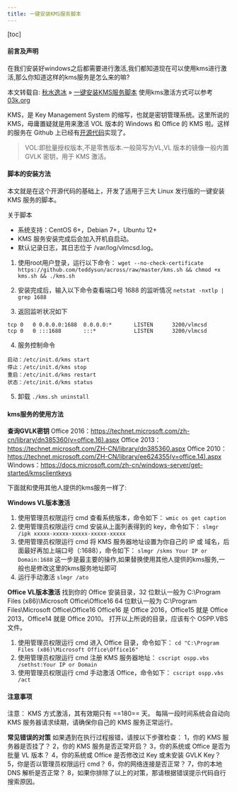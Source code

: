 ```yaml
---
title: 一键安装KMS服务脚本
---
```


[toc]

#### 前言及声明

在我们安装好windows之后都需要进行激活,我们都知道现在可以使用kms进行激活,那么你知道这样的kms服务是怎么来的嘛?

本文转载自: [秋水逸冰](https://teddysun.com/) » [一键安装KMS服务脚本](https://teddysun.com/530.html)
使用kms激活方式可以参考 [03k.org](https://03k.org/kms.html)

KMS，是 Key Management System 的缩写，也就是密钥管理系统。这里所说的 KMS，毋庸置疑就是用来激活 VOL 版本的 Windows 和 Office 的 KMS 啦。这样的服务在 Github 上已经有[开源代码](https://github.com/Wind4/vlmcsd)实现了。

> VOL:即批量授权版本,不是零售版本.一般简写为VL,VL 版本的镜像一般内置 GVLK 密钥，用于 KMS 激活。

#### 脚本的安装方法

本文就是在这个开源代码的基础上，开发了适用于三大 Linux 发行版的一键安装 KMS 服务的脚本。

关于脚本
- 系统支持：CentOS 6+，Debian 7+，Ubuntu 12+
- KMS 服务安装完成后会加入开机自启动。
- 默认记录日志，其日志位于 /var/log/vlmcsd.log。

1. 使用root用户登录，运行以下命令：
`wget --no-check-certificate https://github.com/teddysun/across/raw/master/kms.sh && chmod +x kms.sh && ./kms.sh`

2. 安装完成后，输入以下命令查看端口号 1688 的监听情况
`netstat -nxtlp | grep 1688`

3. 返回监听状况如下
```
tcp	0	0 0.0.0.0:1688	0.0.0.0:*		LISTEN      3200/vlmcsd         
tcp	0	0 :::1688		:::*			LISTEN      3200/vlmcsd 
```

4. 服务控制命令
```
启动：/etc/init.d/kms start
停止：/etc/init.d/kms stop
重启：/etc/init.d/kms restart
状态：/etc/init.d/kms status
```

5. 卸载
`./kms.sh uninstall`

#### kms服务的使用方法

**查询GVLK密钥** 
Office 2016：https://technet.microsoft.com/zh-cn/library/dn385360(v=office.16).aspx
Office 2013：https://technet.microsoft.com/ZH-CN/library/dn385360.aspx
Office 2010：https://technet.microsoft.com/ZH-CN/library/ee624355(v=office.14).aspx
Windows：https://docs.microsoft.com/zh-cn/windows-server/get-started/kmsclientkeys

下面就和使用其他人提供的kms服务一样了:

**Windows VL版本激活**
1. 使用管理员权限运行 cmd 查看系统版本，命令如下：
`wmic os get caption`
2. 使用管理员权限运行 cmd 安装从上面列表得到的 key，命令如下：
`slmgr /ipk xxxxx-xxxxx-xxxxx-xxxxx-xxxxx`
3. 使用管理员权限运行 cmd 将 KMS 服务器地址设置为你自己的 IP 或 域名，后面最好再加上端口号（:1688），命令如下：
`slmgr /skms Your IP or Domain:1688`
这一步是最主要的操作,如果替换使用其他人提供的kms服务,一般也是修改这里的kms服务地址即可
4. 运行手动激活
`slmgr /ato`

**Office VL版本激活**
找到你的 Office 安装目录，32 位默认一般为 C:\Program Files (x86)\Microsoft Office\Office16
64 位默认一般为 C:\Program Files\Microsoft Office\Office16
Office16 是 Office 2016，Office15 就是 Office 2013，Office14 就是 Office 2010。
打开以上所说的目录，应该有个 OSPP.VBS 文件。

1. 使用管理员权限运行 cmd 进入 Office 目录，命令如下：
`cd "C:\Program Files (x86)\Microsoft Office\Office16"`
2. 使用管理员权限运行 cmd 注册 KMS 服务器地址：
`cscript ospp.vbs /sethst:Your IP or Domain`
3. 使用管理员权限运行 cmd 手动激活 Office，命令如下：
`cscript ospp.vbs /act`

#### 注意事项

注意： KMS 方式激活，其有效期只有 ==180== 天。
每隔一段时间系统会自动向 KMS 服务器请求续期，请确保你自己的 KMS 服务正常运行。

**常见错误的对策**
如果遇到在执行过程报错，请按以下步骤检查：
1，你的 KMS 服务器是否挂了？
2，你的 KMS 服务是否正常开启？
3，你的系统或 Office 是否为批量 VL 版本？
4，你的系统或 Office 是否修改过 Key 或未安装 GVLK Key？
5，你是否以管理员权限运行 cmd？
6，你的网络连接是否正常？
7，你的本地 DNS 解析是否正常？
8，如果你排除了以上的对策，那请根据错误提示代码自行搜索原因。